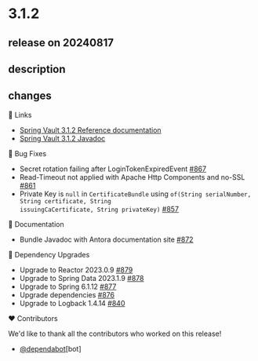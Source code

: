 # 3.1.2

## release on 20240817

## description

## changes

📗 Links

* <a href="https://docs.spring.io/spring-vault/reference" rel="nofollow">Spring Vault 3.1.2 Reference documentation</a>
* <a href="https://docs.spring.io/spring-vault/docs/3.1.2/api" rel="nofollow">Spring Vault 3.1.2 Javadoc</a>

🐞 Bug Fixes

* Secret rotation failing after LoginTokenExpiredEvent <a href="https://github.com/spring-projects/spring-vault/issues/867" data-hovercard-type="issue" data-hovercard-url="/spring-projects/spring-vault/issues/867/hovercard">#867</a>
* Read-Timeout not applied with Apache Http Components and no-SSL <a href="https://github.com/spring-projects/spring-vault/issues/861" data-hovercard-type="issue" data-hovercard-url="/spring-projects/spring-vault/issues/861/hovercard">#861</a>
* Private Key is <code>null</code> in <code>CertificateBundle</code> using <code>of(String serialNumber, String certificate, String issuingCaCertificate, String privateKey)</code> <a href="https://github.com/spring-projects/spring-vault/issues/857" data-hovercard-type="issue" data-hovercard-url="/spring-projects/spring-vault/issues/857/hovercard">#857</a>

📔 Documentation

* Bundle Javadoc with Antora documentation site <a href="https://github.com/spring-projects/spring-vault/issues/872" data-hovercard-type="issue" data-hovercard-url="/spring-projects/spring-vault/issues/872/hovercard">#872</a>

🔨 Dependency Upgrades

* Upgrade to Reactor 2023.0.9 <a href="https://github.com/spring-projects/spring-vault/issues/879" data-hovercard-type="issue" data-hovercard-url="/spring-projects/spring-vault/issues/879/hovercard">#879</a>
* Upgrade to Spring Data 2023.1.9 <a href="https://github.com/spring-projects/spring-vault/issues/878" data-hovercard-type="issue" data-hovercard-url="/spring-projects/spring-vault/issues/878/hovercard">#878</a>
* Upgrade to Spring 6.1.12 <a href="https://github.com/spring-projects/spring-vault/issues/877" data-hovercard-type="issue" data-hovercard-url="/spring-projects/spring-vault/issues/877/hovercard">#877</a>
* Upgrade dependencies <a href="https://github.com/spring-projects/spring-vault/issues/876" data-hovercard-type="issue" data-hovercard-url="/spring-projects/spring-vault/issues/876/hovercard">#876</a>
* Upgrade to Logback 1.4.14 <a href="https://github.com/spring-projects/spring-vault/pull/840" data-hovercard-type="pull_request" data-hovercard-url="/spring-projects/spring-vault/pull/840/hovercard">#840</a>

❤️ Contributors

We'd like to thank all the contributors who worked on this release!

* <a class="user-mention notranslate" data-hovercard-type="organization" data-hovercard-url="/orgs/dependabot/hovercard" data-octo-click="hovercard-link-click" data-octo-dimensions="link_type:self" href="https://github.com/dependabot">@dependabot</a>[bot]

